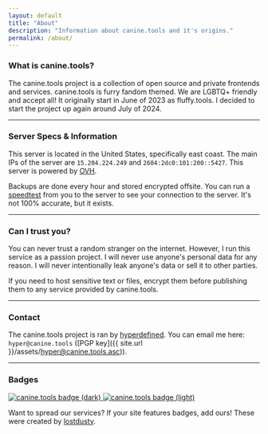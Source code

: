 ```yaml
---
layout: default
title: "About"
description: "Information about canine.tools and it's origins."
permalink: /about/
---
```

### What is canine.tools?
The canine.tools project is a collection of open source and private frontends and services. canine.tools is furry fandom themed. We are LGBTQ+ friendly and accept all! It originally start in June of 2023 as fluffy.tools. I decided to start the project up again around July of 2024.

---

### Server Specs & Information
This server is located in the United States, specifically east coast. The main IPs of the server are `15.204.224.249` and `2604:2dc0:101:200::5427`. This server is powered by [OVH](https://us.ovhcloud.com/).

Backups are done every hour and stored encrypted offsite. You can run a [speedtest](https://speedtest.canine.tools) from you to the server to see your connection to the server. It's not 100% accurate, but it exists.

---

### Can I trust you?
You can never trust a random stranger on the internet. However, I run this service as a passion project. I will never use anyone's personal data for any reason. I will never intentionally leak anyone's data or sell it to other parties.

If you need to host sensitive text or files, encrypt them before publishing them to any service provided by canine.tools.

---

### Contact
The canine.tools project is ran by [hyperdefined](https://hyper.lol). You can email me here: `hyper@canine.tools` ([PGP key]({{ site.url }}/assets/hyper@canine.tools.asc)).

---

### Badges
<a href="https://canine.tools" class="badge">
	<img src="{{ site.url }}/assets/images/canine.tools.dark.png" alt="canine.tools badge (dark)">
</a>
<a href="https://canine.tools" class="badge">
	<img src="{{ site.url }}/assets/images/canine.tools.light.png" alt="canine.tools badge (light)">
</a>

Want to spread our services? If your site features badges, add ours! These were created by [lostdusty](https://lostdusty.dev.br/).